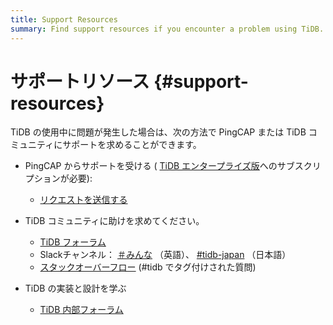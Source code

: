 ```yaml
---
title: Support Resources
summary: Find support resources if you encounter a problem using TiDB.
---
```


# サポートリソース {#support-resources}

TiDB の使用中に問題が発生した場合は、次の方法で PingCAP または TiDB コミュニティにサポートを求めることができます。

-   PingCAP からサポートを受ける ( [TiDB エンタープライズ版](https://www.pingcap.com/tidb-enterprise/)へのサブスクリプションが必要):

    -   [リクエストを送信する](https://support.pingcap.com/hc/en-us)

-   TiDB コミュニティに助けを求めてください。

    -   [TiDB フォーラム](https://ask.pingcap.com/)
    -   Slackチャンネル： [＃みんな](https://slack.tidb.io/invite?team=tidb-community&#x26;channel=everyone&#x26;ref=docs) （英語）、 [#tidb-japan](https://slack.tidb.io/invite?team=tidb-community&#x26;channel=tidb-japan&#x26;ref=docs) （日本語）
    -   [スタックオーバーフロー](https://stackoverflow.com/questions/tagged/tidb) (#tidb でタグ付けされた質問)

-   TiDB の実装と設計を学ぶ

    -   [TiDB 内部フォーラム](https://internals.tidb.io/)
